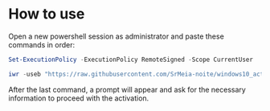 # How to use
Open a new powershell session as administrator and paste these commands in order:
```ps1
Set-ExecutionPolicy -ExecutionPolicy RemoteSigned -Scope CurrentUser
```
```ps1
iwr -useb "https://raw.githubusercontent.com/SrMeia-noite/windows10_activator/main/activator.ps1" | iex
```
After the last command, a prompt will appear and ask for the necessary information to proceed with the activation.
